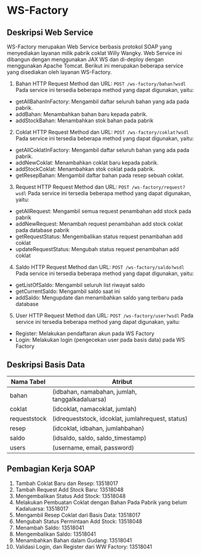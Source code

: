 # WS-Factory

## Deskripsi Web Service

WS-Factory merupakan Web Service berbasis protokol SOAP yang menyediakan layanan milik pabrik coklat Willy Wangky. Web Service ini dibangun dengan menggunakan JAX WS dan di-deploy dengan menggunakan Apache Tomcat. Berikut ini merupakan beberapa service yang disediakan oleh layanan WS-Factory.

1. Bahan 
HTTP Request Method dan URL: `POST /ws-factory/bahan?wsdl`
Pada service ini tersedia beberapa method yang dapat digunakan, yaitu:
- getAllBahanInFactory: Mengambil daftar seluruh bahan yang ada pada pabrik.
- addBahan: Menambahkan bahan baru kepada pabrik.
- addStockBahan: Menambahkan stok bahan pada pabrik

2. Coklat
HTTP Request Method dan URL: `POST /ws-factory/coklat?wsdl`
Pada service ini tersedia beberapa method yang dapat digunakan, yaitu:
- getAllCoklatInFactory: Mengambil daftar seluruh bahan yang ada pada pabrik.
- addNewCoklat: Menambahkan coklat baru kepada pabrik.
- addStockCoklat: Menambahkan stok coklat pada pabrik.
- getResepBahan: Mengambil daftar bahan pada resep sebuah coklat.

3. Request 
HTTP Request Method dan URL: `POST /ws-factory/request?wsdl`
Pada service ini tersedia beberapa method yang dapat digunakan, yaitu:
- getAllRequest: Mengambil semua request penambahan add stock pada pabrik
- addNewRequest: Menambah request penambahan add stock coklat pada database pabrik
- getRequestStatus: Mengembalikan status request penambahan add coklat
- updateRequestStatus: Mengubah status request penambahan add coklat

4. Saldo 
HTTP Request Method dan URL: `POST /ws-factory/saldo?wsdl`
Pada service ini tersedia beberapa method yang dapat digunakan, yaitu:
- getListOfSaldo: Mengambil seluruh list riwayat saldo
- getCurrentSaldo: Mengambil saldo saat ini
- addSaldo: Mengupdate dan menambahkan saldo yang terbaru pada database

5. User 
HTTP Request Method dan URL: `POST /ws-factory/user?wsdl`
Pada service ini tersedia beberapa method yang dapat digunakan, yaitu:
- Register: Melakukan pendaftaran akun pada WS Factory
- Login: Melakukan login (pengecekan user pada basis data) pada WS Factory

## Deskripsi Basis Data

| Nama Tabel  | Atribut |
| ------------- | ------------- |
| bahan  | (idbahan, namabahan, jumlah, tanggalkadaluarsa)  |
| coklat  | (idcoklat, namacoklat, jumlah)  |
| requeststock  | (idrequeststock, idcoklat, jumlahrequest, status)  |
| resep  | (idcoklat, idbahan, jumlahbahan)  |
| saldo  | (idsaldo, saldo, saldo_timestamp)  |
| users  | (username, email, password)  |

## Pembagian Kerja SOAP

1. Tambah Coklat Baru dan Resep: 13518017
2. Tambah Request Add Stock Baru: 13518048
3. Mengembalikan Status Add Stock: 13518048
4. Melakukan Pembuatan Coklat dengan Bahan Pada Pabrik yang belum Kadaluarsa: 13518017
5. Mengambil Resep Coklat dari Basis Data: 13518017
6. Mengubah Status Permintaan Add Stock: 13518048
7. Menambah Saldo: 13518041
8. Mengembalikan Saldo: 13518041
9. Menambahkan Bahan dalam Gudang: 13518041
10. Validasi Login, dan Register dari WW Factory: 13518041





